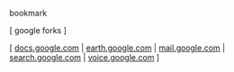 bookmark

[ google forks ]

[ [docs.google.com](https://docs.google.com) | [earth.google.com](https://earth.google.com/web) | [mail.google.com](https://mail.google.com/mail/u/1/#inbox) | [search.google.com](https://search.google.com) | [voice.google.com](https://voice.google.com/u/0/messages) ]
